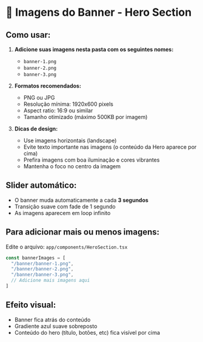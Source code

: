 # 📸 Imagens do Banner - Hero Section

## Como usar:

1. **Adicione suas imagens nesta pasta com os seguintes nomes:**
   - `banner-1.png`
   - `banner-2.png`
   - `banner-3.png`

2. **Formatos recomendados:**
   - PNG ou JPG
   - Resolução mínima: 1920x600 pixels
   - Aspect ratio: 16:9 ou similar
   - Tamanho otimizado (máximo 500KB por imagem)

3. **Dicas de design:**
   - Use imagens horizontais (landscape)
   - Evite texto importante nas imagens (o conteúdo da Hero aparece por cima)
   - Prefira imagens com boa iluminação e cores vibrantes
   - Mantenha o foco no centro da imagem

## Slider automático:
- O banner muda automaticamente a cada **3 segundos**
- Transição suave com fade de 1 segundo
- As imagens aparecem em loop infinito

## Para adicionar mais ou menos imagens:
Edite o arquivo: `app/components/HeroSection.tsx`
```typescript
const bannerImages = [
  "/banner/banner-1.png",
  "/banner/banner-2.png",
  "/banner/banner-3.png",
  // Adicione mais imagens aqui
]
```

## Efeito visual:
- Banner fica atrás do conteúdo
- Gradiente azul suave sobreposto
- Conteúdo do hero (título, botões, etc) fica visível por cima


